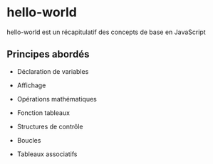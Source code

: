 # hello-world

hello-world est un récapitulatif des concepts de base en JavaScript

## Principes abordés

- Déclaration de variables
* Affichage
+ Opérations mathématiques
- Fonction tableaux
* Structures de contrôle
+ Boucles
- Tableaux associatifs
